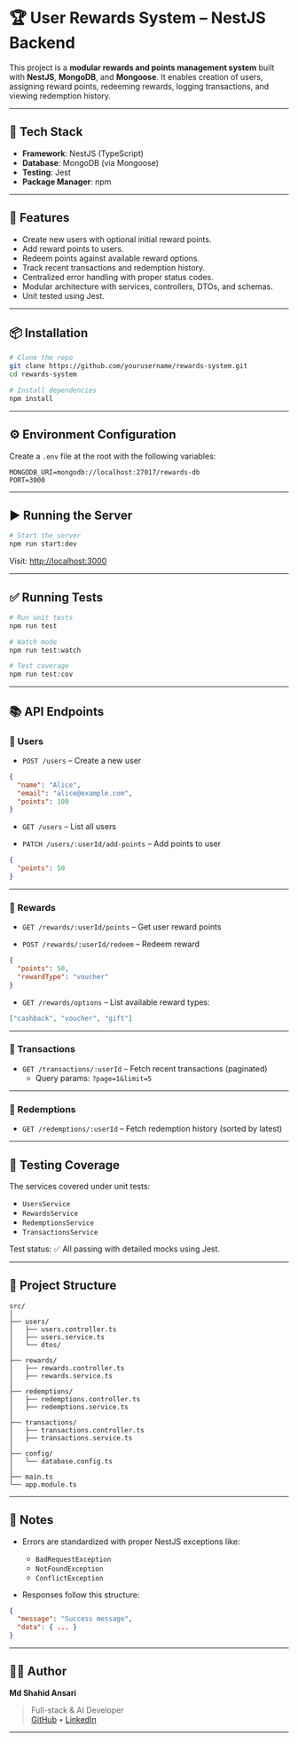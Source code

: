 
# 🏆 User Rewards System – NestJS Backend

This project is a **modular rewards and points management system** built with **NestJS**, **MongoDB**, and **Mongoose**. It enables creation of users, assigning reward points, redeeming rewards, logging transactions, and viewing redemption history.

---

## 📁 Tech Stack

- **Framework**: NestJS (TypeScript)
- **Database**: MongoDB (via Mongoose)
- **Testing**: Jest
- **Package Manager**: npm

---

## 🚀 Features

- Create new users with optional initial reward points.
- Add reward points to users.
- Redeem points against available reward options.
- Track recent transactions and redemption history.
- Centralized error handling with proper status codes.
- Modular architecture with services, controllers, DTOs, and schemas.
- Unit tested using Jest.

---

## 📦 Installation

```bash
# Clone the repo
git clone https://github.com/yourusername/rewards-system.git
cd rewards-system

# Install dependencies
npm install
```

---

## ⚙️ Environment Configuration

Create a `.env` file at the root with the following variables:

```env
MONGODB_URI=mongodb://localhost:27017/rewards-db
PORT=3000
```

---

## ▶️ Running the Server

```bash
# Start the server
npm run start:dev
```

Visit: [http://localhost:3000](http://localhost:3000)

---

## ✅ Running Tests

```bash
# Run unit tests
npm run test

# Watch mode
npm run test:watch

# Test coverage
npm run test:cov
```

---

## 📚 API Endpoints

### 👤 Users

- `POST /users` – Create a new user
```json
{
  "name": "Alice",
  "email": "alice@example.com",
  "points": 100
}
```

- `GET /users` – List all users

- `PATCH /users/:userId/add-points` – Add points to user
```json
{
  "points": 50
}
```

---

### 🎁 Rewards

- `GET /rewards/:userId/points` – Get user reward points

- `POST /rewards/:userId/redeem` – Redeem reward
```json
{
  "points": 50,
  "rewardType": "voucher"
}
```

- `GET /rewards/options` – List available reward types:
```json
["cashback", "voucher", "gift"]
```

---

### 🔄 Transactions

- `GET /transactions/:userId` – Fetch recent transactions (paginated)
  - Query params: `?page=1&limit=5`

---

### 📜 Redemptions

- `GET /redemptions/:userId` – Fetch redemption history (sorted by latest)

---

## 🧪 Testing Coverage

The services covered under unit tests:

- `UsersService`
- `RewardsService`
- `RedemptionsService`
- `TransactionsService`

Test status:
✅ All passing with detailed mocks using Jest.

---

## 📁 Project Structure

```
src/
│
├── users/
│   ├── users.controller.ts
│   ├── users.service.ts
│   └── dtos/
│
├── rewards/
│   ├── rewards.controller.ts
│   ├── rewards.service.ts
│
├── redemptions/
│   ├── redemptions.controller.ts
│   ├── redemptions.service.ts
│
├── transactions/
│   ├── transactions.controller.ts
│   ├── transactions.service.ts
│
├── config/
│   └── database.config.ts
│
├── main.ts
└── app.module.ts
```

---

## 📌 Notes

- Errors are standardized with proper NestJS exceptions like:
  - `BadRequestException`
  - `NotFoundException`
  - `ConflictException`

- Responses follow this structure:
```json
{
  "message": "Success message",
  "data": { ... }
}
```

---

## 👨‍💻 Author

**Md Shahid Ansari**

> Full-stack & AI Developer  
> [GitHub](https://github.com/md-shahid-ansari) • [LinkedIn](https://linkedin.com/in/md-shahid-ansari)

---